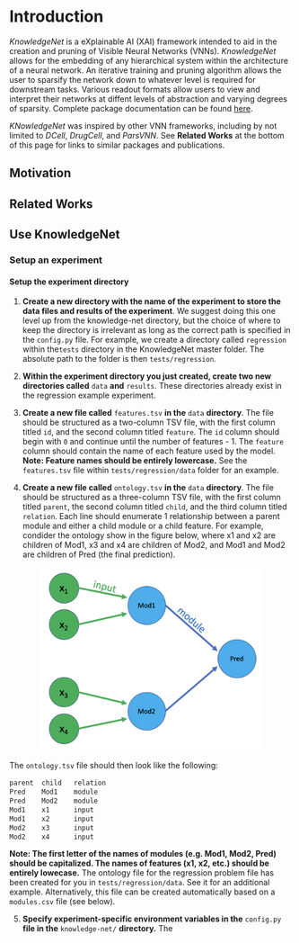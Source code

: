 Introduction
============
*KnowledgeNet* is a eXplainable AI (XAI) framework intended to aid in the creation 
and pruning of Visible Neural Networks (VNNs). *KnowledgeNet* allows for the 
embedding of any hierarchical system within the architecture of a neural network. 
An iterative training and pruning algorithm allows the user to sparsify the 
network down to whatever level is required for downstream tasks. Various readout
formats allow users to view and interpret their networks at diffent levels of 
abstraction and varying degrees of sparsity. Complete package documentation can 
be found [here](https://knowledgenet.readthedocs.io/en/latest/index.html).

*KNowledgeNet* was inspired by 
other VNN frameworks, including by not limited to *DCell*, *DrugCell*, and
*ParsVNN*. See **Related Works** at the bottom of this page for links to similar 
packages and publications.

Motivation
----------


Related Works
-------------




## Use KnowledgeNet

### Setup an experiment
#### Setup the experiment directory

1. **Create a new directory with the name of the experiment to store the data 
files and results of the experiment**. We suggest doing this one level 
up from the knowledge-net directory, but the choice of where to keep the 
directory is irrelevant as long as the correct path is specified in the 
`config.py` file. For example, we create a directory called `regression` 
within the`tests` directory in the KnowledgeNet master folder. The absolute path 
to the folder is then `tests/regression`. 

2. **Within the experiment directory you just created, create two new
   directories called** `data` **and** `results`. These directories already
exist in the regression example experiment. 

3. **Create a new file called** `features.tsv` **in the** `data` **directory**.
The file should be structured as a two-column TSV file, with the first
column titled `id`, and the second column titled `feature`. The `id` column
should begin with `0` and continue until the number of features - 1. The
`feature` column should contain the name of each feature used by the model. 
**Note: Feature names should be entirely lowercase.** See
the `features.tsv` file within `tests/regression/data` folder for an example. 

4. **Create a new file called** `ontology.tsv` **in the** `data` **directory**. 
The file should be structured as a three-column TSV file, with the first column 
titled `parent`, the second column titled `child`, and the third column titled
`relation`. Each line should enumerate 1 relationship between a parent module 
and either a child module or a child feature. For example, condider the ontology 
show in the figure below, where x1 and x2 are children of Mod1, x3 and x4 are 
children of Mod2, and Mod1 and Mod2 are children of Pred (the final prediction).



<p align="center">
    <img src="images/ontology_example.png" width="400"/>
</p>


The `ontology.tsv` file should then look like the following:

    parent  child   relation
    Pred    Mod1    module
    Pred    Mod2    module
    Mod1    x1      input
    Mod1    x2      input
    Mod2    x3      input
    Mod2    x4      input

**Note: The first letter of the names of modules (e.g. Mod1, Mod2, Pred) should 
be capitalized. The names of features (x1, x2, etc.) should be entirely 
lowecase.** The ontology file for the regression problem file has been created 
for you in `tests/regression/data`. See it for an additional example. 
Alternatively, this file can be created automatically based on a `modules.csv` 
file (see below).

5. **Specify experiment-specific environment variables in the** `config.py`
   **file in the** `knowledge-net/` **directory.** The  




